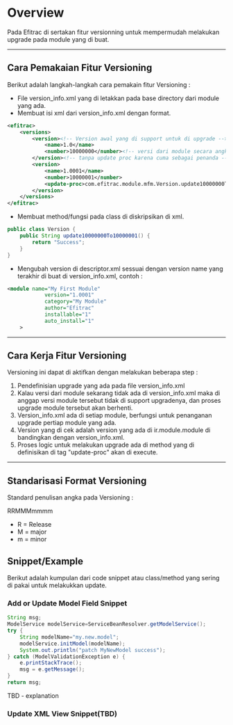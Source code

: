 # Overview
Pada Efitrac di sertakan fitur versionning untuk mempermudah melakukan upgrade pada module yang di buat. 


---
## Cara Pemakaian Fitur Versioning
Berikut adalah langkah-langkah cara pemakain fitur Versioning :

* File version_info.xml yang di letakkan pada base directory dari module yang ada.
* Membuat isi xml dari version_info.xml dengan format.

```xml
<efitrac>
    <versions>
        <version><!-- Version awal yang di support untuk di upgrade -->
            <name>1.0</name>
            <number>10000000</number><!-- versi dari module secara angka -->
        </version><!-- tanpa update proc karena cuma sebagai penanda -->
        <version>
            <name>1.0001</name>
            <number>10000001</number>
            <update-proc>com.efitrac.module.mfm.Version.update10000000To10000001</update-proc>
        </version>
    </versions>
</efitrac>
```

* Membuat method/fungsi pada class di diskripsikan di xml.

```java
public class Version {
    public String update10000000To10000001() {
        return "Success";
    }
}
```

* Mengubah version di descriptor.xml sessuai dengan version name yang terakhir di buat di version_info.xml, contoh :

```xml
<module name="My First Module"
            version="1.0001"
            category="My Module"
            author="Efitrac"
            installable="1"
            auto_install="1"
    >
```



---
## Cara Kerja Fitur Versioning
Versioning ini dapat di aktifkan dengan melakukan beberapa step :

1. Pendefinisian upgrade yang ada pada file version_info.xml
2. Kalau versi dari module sekarang tidak ada di version_info.xml maka di anggap versi module tersebut tidak di support upgradenya, dan proses upgrade module tersebut akan berhenti.
3. Version_info.xml ada di setiap module, berfungsi untuk penanganan upgrade pertiap module yang ada.
4. Version yang di cek adalah version yang ada di ir.module.module di bandingkan dengan version_info.xml.
6. Proses logic untuk melakukan upgrade ada di method yang di definisikan di tag
"update-proc" akan di execute.

---
## Standarisasi Format Versioning
 Standard penulisan angka pada Versioning :

   RRMMMmmmm

 * R = Release
 * M = major
 * m = minor

## Snippet/Example
Berikut adalah kumpulan dari code snippet atau class/method yang sering di pakai untuk melakukkan update.

### Add or Update Model Field Snippet
```java
String msg; 
ModelService modelService=ServiceBeanResolver.getModelService();
try {
    String modelName="my.new.model";
    modelService.initModel(modelName);
    System.out.println("patch MyNewModel success");
} catch (ModelValidationException e) {
    e.printStackTrace();
    msg = e.getMessage();
}
return msg;
```
TBD - explanation

### Update XML View Snippet(TBD)